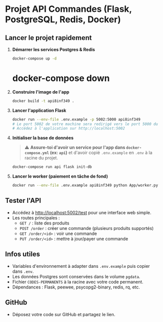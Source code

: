 # Projet API Commandes (Flask, PostgreSQL, Redis, Docker)

## Lancer le projet rapidement

1. **Démarrer les services Postgres & Redis**
   ```sh
   docker-compose up -d
   ```
   # docker-compose down  
2. **Construire l'image de l'app**
   ```sh
   docker build -t api8inf349 .
   ```
3. **Lancer l'application Flask**
   ```sh
   docker run --env-file .env.example -p 5002:5000 api8inf349
   # Le port 5002 de votre machine sera redirigé vers le port 5000 du conteneur (Flask écoute sur 5000).
   # Accédez à l'application sur http://localhost:5002
   ```
4. **Initialiser la base de données**
   > ⚠️ **Assure-toi d'avoir un service pour l'app dans `docker-compose.yml` (ex: `api`)**
   > et d'avoir copié `.env.example` en `.env` à la racine du projet.
   ```sh
   docker-compose run api flask init-db
   ```
5. **Lancer le worker (paiement en tâche de fond)**
   ```sh
   docker run --env-file .env.example api8inf349 python App/worker.py
   ```
## Tester l'API
- Accédez à [http://localhost:5002/test](http://localhost:5002/test) pour une interface web simple.
- Les routes principales :
  - `GET /` : liste des produits
  - `POST /order` : créer une commande (plusieurs produits supportés)
  - `GET /order/<id>` : voir une commande
  - `PUT /order/<id>` : mettre à jour/payer une commande

## Infos utiles
- Variables d'environnement à adapter dans `.env.example` puis copier dans `.env`.
- Les données Postgres sont conservées dans le volume `pgdata`.
- Fichier `CODES-PERMANENTS` à la racine avec votre code permanent.
- Dépendances : Flask, peewee, psycopg2-binary, redis, rq, etc.

## GitHub
- Déposez votre code sur GitHub et partagez le lien.

